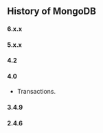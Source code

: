 History of MongoDB
-

#### 6.x.x

#### 5.x.x

#### 4.2

#### 4.0

* Transactions.

#### 3.4.9

#### 2.4.6
